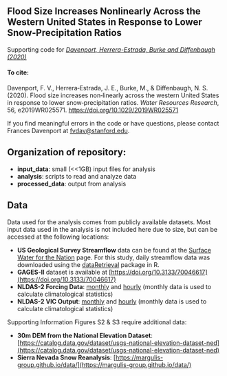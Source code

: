 ## Flood Size Increases Nonlinearly Across the Western United States in Response to Lower Snow‐Precipitation Ratios

Supporting code for [_Davenport, Herrera-Estrada, Burke and Diffenbaugh (2020)_ ](https://doi.org/10.1029/2019WR025571)

#### To cite: 

Davenport, F. V.,  Herrera‐Estrada, J. E.,  Burke, M., &  Diffenbaugh, N. S. (2020).  Flood size increases non‐linearly across the western United States in response to lower snow‐precipitation ratios. *Water Resources Research*,  56, e2019WR025571. https://doi.org/10.1029/2019WR025571

If you find meaningful errors in the code or have questions, please contact Frances Davenport at fvdav@stanford.edu.

## Organization of repository: 

* **input_data**: small (<<1GB) input files for analysis 
* **analysis**: scripts to read and analyze data 
* **processed_data**: output from analysis 

## Data

Data used for the analysis comes from publicly available datasets. Most input data used in the analysis is not included here due to size, but can be accessed at the following locations: 

* **US Geological Survey Streamflow** data can be found at the [Surface Water for the Nation](https://waterdata.usgs.gov/nwis/sw) page. For this study, daily streamflow data was downloaded using the [dataRetrieval](https://cran.r-project.org/web/packages/dataRetrieval/vignettes/dataRetrieval.html) package in R.  
* **GAGES-II** dataset is available at [https://doi.org/10.3133/70046617](https://doi.org/10.3133/70046617)
* **NLDAS-2 Forcing Data**: [monthly](https://disc.gsfc.nasa.gov/datasets/NLDAS_FORA0125_M_002/summary?keywords=NLDAS) and [hourly](https://doi.org/10.5067/6J5LHHOHZHN4) (monthly data is used to calculate climatological statistics)
* **NLDAS-2 VIC Output**: [monthly](https://disc.gsfc.nasa.gov/datasets/NLDAS_VIC0125_M_002/summary?keywords=NLDAS) and [hourly](https://doi.org/10.5067/6J5LHHOHZHN4) (monthly data is used to calculate climatological statistics)

Supporting Information Figures S2 & S3 require additional data: 
* **30m DEM from the National Elevation Dataset**: [https://catalog.data.gov/dataset/usgs-national-elevation-dataset-ned](https://catalog.data.gov/dataset/usgs-national-elevation-dataset-ned)
* **Sierra Nevada Snow Reanalysis**: [https://margulis-group.github.io/data/](https://margulis-group.github.io/data/)
